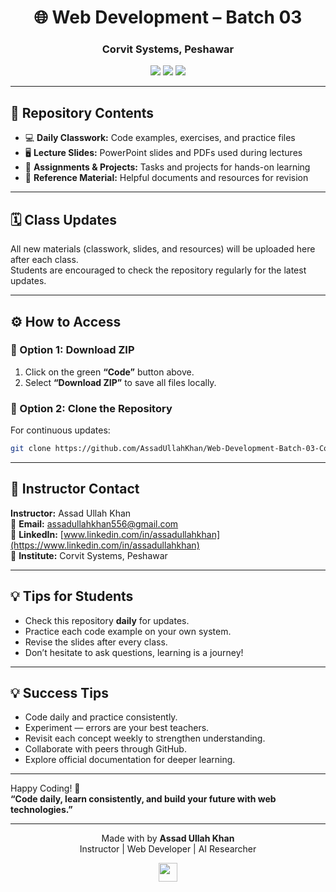 <h1 align="center">🌐 Web Development – Batch 03</h1>
<h3 align="center">Corvit Systems, Peshawar</h3>

<p align="center">
  <img src="https://img.shields.io/badge/Instructor-Assad%20Ullah%20Khan-blue?style=for-the-badge" />
  <img src="https://img.shields.io/badge/Institution-Corvit%20Systems%20Peshawar-orange?style=for-the-badge" />
  <img src="https://img.shields.io/badge/Batch-03-success?style=for-the-badge" />
</p>


---

## 📂 Repository Contents

- 💻 **Daily Classwork:** Code examples, exercises, and practice files
- 🖥️ **Lecture Slides:** PowerPoint slides and PDFs used during lectures
- 🧾 **Assignments & Projects:** Tasks and projects for hands-on learning
- 📘 **Reference Material:** Helpful documents and resources for revision

---

## 🗓️ Class Updates

All new materials (classwork, slides, and resources) will be uploaded here after each class.  
Students are encouraged to check the repository regularly for the latest updates.

---

## ⚙️ How to Access

### 🔽 Option 1: Download ZIP
1. Click on the green **“Code”** button above.  
2. Select **“Download ZIP”** to save all files locally.

### 🧩 Option 2: Clone the Repository
For continuous updates:
```bash
git clone https://github.com/AssadUllahKhan/Web-Development-Batch-03-Corvit-Systems-Peshawar.git
```

---

## 💬 Instructor Contact

**Instructor:** Assad Ullah Khan  
📧 **Email:** assadullahkhan556@gmail.com  
🔗 **LinkedIn:** [www.linkedin.com/in/assadullahkhan](https://www.linkedin.com/in/assadullahkhan)  
🏫 **Institute:** Corvit Systems, Peshawar

---

## 💡 Tips for Students

- Check this repository **daily** for updates.
- Practice each code example on your own system.
- Revise the slides after every class.
- Don’t hesitate to ask questions, learning is a journey!

---

## 💡 Success Tips

- Code daily and practice consistently.  
- Experiment — errors are your best teachers.  
- Revisit each concept weekly to strengthen understanding.  
- Collaborate with peers through GitHub.  
- Explore official documentation for deeper learning.


---

Happy Coding! 🚀  
**“Code daily, learn consistently, and build your future with web technologies.”**

---



<p align="center">
  Made with by <b>Assad Ullah Khan</b><br>
  Instructor | Web Developer | AI Researcher
</p>

<p align="center">
  
  <a href="https://github.com/AssadUllahKhan" target="_blank">
  <img src="https://img.shields.io/badge/GitHub-black?style=flat-square&logo=github" height="30" />
</a>
</p>

